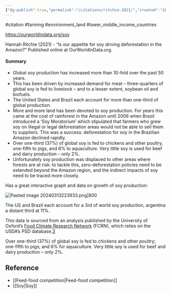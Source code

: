 ```yaml
---
{"dg-publish":true,"permalink":"/citations/ritchie-2021/","created":"2024-04-19T15:58:45.000+01:00","updated":"2025-09-28T23:41:53.989+01:00"}
---
```


#citation #farming #environment_land #lower_middle_income_countries 

https://ourworldindata.org/soy

Hannah Ritchie (2021) - “Is our appetite for soy driving deforestation in the Amazon?” Published online at OurWorldInData.org. 

#### Summary
- Global soy production has increased more than 10-fold over the past 50 years. 
- This has been driven by increased demand for meat – three-quarters of global soy is fed to livestock – and to a lesser extent, soybean oil and biofuels. 
- The United States and Brazil each account for more than one-third of global production. 
- More and more land has been devoted to soy production. For years this came at the cost of rainforest in the Amazon until 2006 when Brazil introduced a ‘Soy Moratorium’ which stipulated that farmers who grew soy on illegal or legal deforestation areas would not be able to sell them to suppliers. This was a success: deforestation for soy in the Brazilian Amazon declined rapidly. 
- Over one-third (37%) of global soy is fed to chickens and other poultry, one-fifth to pigs, and 6% to aquaculture. Very little soy is used for beef and dairy production – only 2%.
- Unfortunately soy production was displaced to other areas where forests are at risk: to tackle this, zero-deforestation policies need to be extended beyond the Amazon region, and the indirect impacts of soy need to be traced more closely.

Has a great interactive graph and data on growth of soy production:

![Pasted image 20240313223933.png|800](/img/user/Citations/Pasted%20image%2020240313223933.png)

The US and Brazil each account for a 3rd of world soy production, argentina a distant third at 11%.

This data is sourced from an analysis published by the University of Oxford’s [Food Climate Research Network](https://www.foodsource.org.uk/building-blocks/soy-food-feed-and-land-use-change) (FCRN), which relies on the USDA’s PSD database.[3](https://ourworldindata.org/soy#note-3)

Over one-third (37%) of global soy is fed to chickens and other poultry; one-fifth to pigs; and 6% for aquaculture. Very little soy is used for beef and dairy production – only 2%.
## Reference
- [[Feed-food competition\|Feed-food competition]] 
- [[Soy\|Soy]] 